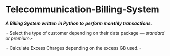 # Telecommunication-Billing-System
**_A Billing System written in Python to perform monthly transactions._**

⋅⋅⋅Select the type of customer depending on their data package — _standard or premium_.⋅⋅

⋅⋅⋅Calculate Excess Charges depending on the excess GB used.⋅⋅


